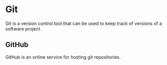 # Git
Git is a version control tool that can be used to keep track of versions of a software project.
## GitHub
GitHub is an online service for hosting git repositories.































































































































































































































































































































































































































































































































